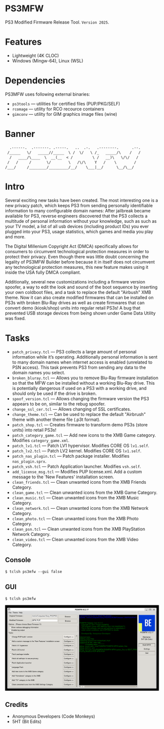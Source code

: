 PS3MFW
======

PS3 Modified Firmware Release Tool. `Version 2025`.

# Features

* Lightweight (4K CLOC)
* Windows (Mingw-64), Linux (WSL)

# Dependencies

PS3MFW uses following external binaries:

* `ps3tools` — utilities for certified files (PUP/PKG/SELF)
* `rcomage` — utility for RCO recource containers
* `gimconv` — utility for GIM graphics image files (wine)

# Banner

```
  .------.  .-------. .-----.   ..  .-.   .--------.      .--.
 /_____   \/   _____//_____  \ /  \/   \ /_   _____/\    /   /
  /   ____/\____  \  __(__  < /         \ /   __)\   \/\/   / 
 /   /     /       \/        \   /\/\    Y   /    \        /  
/___/     /________/_________/__/    \___|__/      \__/\__/   
```

# Intro

Several exciting new tasks have been created. The most interesting one is a new privacy patch,
which keeps PS3 from sending personally identifiable information to many configurable domain
names: After jailbreak became available for PS3, reverse engineers discovered that the PS3
collects a multitude of personal information without your knowledge, such as such as your
TV model, a list of all usb devices (including product IDs) you ever plugged into your PS3,
usage statistics, which games and media you play and more.

The Digital Millenium Copyright Act (DMCA) specifically allows for consumers to circumvent
technological protection measures in order to protect their privacy. Even though there was
little doubt concerning the legality of PS3MFW Builder before because it in itself does not
circumvent any technological protection measures, this new feature makes using it inside the
USA fully DMCA compliant.

Additionally, several new customizations including a firmware version spoofer, a way to
edit the look and sound of the boot sequence by inserting your own coldboot files, and a
task to replace the default "Airbush" XMB theme. Now it can also create modified firmwares
that can be installed on PS3s with broken Blu-Ray drives as well as create firmwares that
can convert demo (kiosk/shop) units into regular retail PS3s! A bug that prevented USB
storage devices from being shown under Game Data Utility was fixed.

# Tasks

* `patch_privacy.tcl` — PS3 collects a large amount of personal information while it’s operating. Additionally personal information is sent to many domain names when internet access is enabled (unrelated to PSN access). This task prevents PS3 from sending any data to the domain names you select.
* `broken_bluray.tcl` — Allows you to remove Blu-Ray firmware installation so that the MFW can be installed without a working Blu-Ray drive. This is potentially dangerous if used on a PS3 with a working drive, and should only be used if the drive is broken.
* `spoof_version.tcl` — Allows changing the firmware version the PS3 appears to be on, similar to the rebug spoofer.
* `change_ssl_cer.tcl` — Allows changing of SSL certificates.
* `change_theme.tcl` — Can be used to replace the default "Airbrush" theme with another theme file (.p3t format).
* `patch_shop.tcl` — Creates firmware to transform demo PS3s (store units) into retail PS3s!
* `patch_category_game.tcl` — Add new icons to the XMB Game category. Modifies `category_game.xml`.
* `patch_lv1.tcl` — Patch LV1 hypervisor. Modifies CORE OS `lv1.self`.
* `patch_lv2.tcl` — Patch LV2 kernel. Modifies CORE OS `lv1.self`.
* `patch_nas_plugin.tcl` — Patch package installer. Modifies `nas_plugin.sprx`.
* `patch_vsh.tcl` — Patch Application launcher. Modifies `vsh.self`.
* `add_license_msg.tcl` — Modifies PUP license.xml. Add a custom message to the 'New Features' installation screen.
* `clean_friends.tcl` — Clean unwanted icons from the XMB Friends Category.
* `clean_game.tcl` — Clean unwanted icons from the XMB Game Category.
* `clean_music.tcl` — Clean unwanted icons from the XMB Music Category.
* `clean_network.tcl` — Clean unwanted icons from the XMB Network Category.
* `clean_photo.tcl` — Clean unwanted icons from the XMB Photo Category.
* `clean_psn.tcl` — Clean unwanted icons from the XMB PlayStation Network Category.
* `clean_video.tcl` — Clean unwanted icons from the XMB Video Category.

Console
-------

```
$ tclsh ps3mfw --gui false
```

GUI
---

```
$ tclsh ps3mfw
```

![image](images/ps3mfw.png)

Credits
-------

* Anonymous Developers (Code Monkeys)
* 5HT (Bit Edits)
